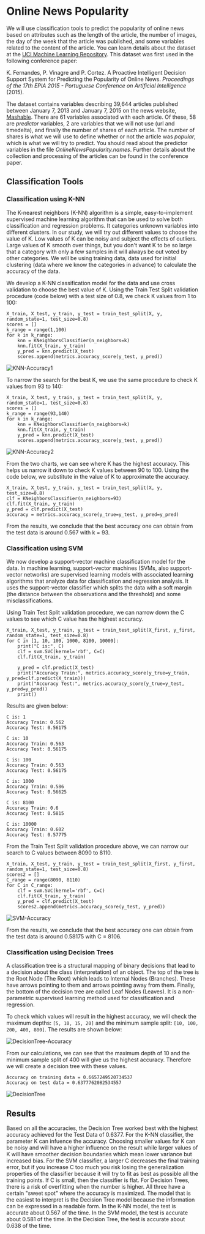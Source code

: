 # Online News Popularity

We will use classification tools to predict the popularity of online news based on attributes such as the length of the article, the number of images, the day of the week that the article was published, and some variables related to the content of the article. You can learn details about the dataset at the
[UCI Machine Learning Repository](https://archive.ics.uci.edu/ml/datasets/Online+News+Popularity). 
This dataset was first used in the following conference paper: 

K. Fernandes, P. Vinagre and P. Cortez. A Proactive Intelligent Decision Support System for Predicting the Popularity of Online News. *Proceedings of the 17th EPIA 2015 - Portuguese Conference on Artificial Intelligence* (2015).

The dataset contains variables describing 39,644 articles published between January 7, 2013 and January 7, 2015 on the news website, [Mashable](http://mashable.com/). 
There are 61 variables associated with each article. Of these, 58 are *predictor* variables, 2 are variables that we will not use (url and timedelta), and finally the number of shares of each article. The number of shares is what we will use to define whether or not the article was *popular*, which is what we will try to predict. You should read about the predictor variables in the file *OnlineNewsPopularity.names*. Further details about the collection and processing of the articles can be found in the conference paper. 

## Classification Tools

### Classification using K-NN
The K-nearest neighbors (K-NN) algorithm is a simple, easy-to-implement supervised machine learning algorithm that can be used to solve both classification and regression problems. It categories unknown variables into different clusters. In our study, we will try out different values to choose the value of K. Low values of K can be noisy and subject the effects of outliers. Large values of K smooth over things, but you don't want K to be so large that a category with only a few samples in it will always be out voted by other categories. We will be using training data, data used for initial clustering (data where we know the categories in advance) to calculate the accuracy of the data.

We develop a K-NN classification model for the data and use cross validation to choose the best value of K. Using the Train Test Split validation procedure (code below) with a test size of 0.8, we check K values from 1 to 100:

```
X_train, X_test, y_train, y_test = train_test_split(X, y, random_state=1, test_size=0.8)
scores = []
k_range = range(1,100)
for k in k_range:
    knn = KNeighborsClassifier(n_neighbors=k)
    knn.fit(X_train, y_train)
    y_pred = knn.predict(X_test)
    scores.append(metrics.accuracy_score(y_test, y_pred))
```

![KNN-Accuracy1](https://user-images.githubusercontent.com/29410712/180119694-7b4d03ba-9429-45a3-918f-468cec392e22.png)

To narrow the search for the best K, we use the same procedure to check K values from 93 to 140:

```
X_train, X_test, y_train, y_test = train_test_split(X, y, random_state=1, test_size=0.8)
scores = []
k_range = range(93,140)
for k in k_range:
    knn = KNeighborsClassifier(n_neighbors=k)
    knn.fit(X_train, y_train)
    y_pred = knn.predict(X_test)
    scores.append(metrics.accuracy_score(y_test, y_pred))
```

![KNN-Accuracy2](https://user-images.githubusercontent.com/29410712/180119712-b6f314cf-f1bd-4e39-8355-af2a0180b193.png)

From the two charts, we can see where K has the highest accuracy. This helps us narrow it down to check K values between 90 to 100. Using the code below, we substitute in the value of K to approximate the accuracy.

```
X_train, X_test, y_train, y_test = train_test_split(X, y, test_size=0.8)
clf = KNeighborsClassifier(n_neighbors=93)
clf.fit(X_train, y_train)
y_pred = clf.predict(X_test)
accuracy = metrics.accuracy_score(y_true=y_test, y_pred=y_pred)
```
From the results, we conclude that the best accuracy one can obtain from the test data is around 0.567 with k = 93.

### Classification using SVM
We now develop a support-vector machine classification model for the data. In machine learning, support-vector machines (SVMs, also support-vector networks) are supervised learning models with associated learning algorithms that analyze data for classification and regression analysis. It uses the support-vector classifier which splits the data with a soft margin (the distance between the observations and the threshold) and some misclassifications. 

Using Train Test Split validation procedure, we can narrow down the C values to see which C value has the highest accuracy.

```
X_train, X_test, y_train, y_test = train_test_split(X_first, y_first, random_state=1, test_size=0.8)
for C in [1, 10, 100, 1000, 8100, 10000]:
    print("C is:", C)
    clf = svm.SVC(kernel='rbf', C=C)
    clf.fit(X_train, y_train)

    y_pred = clf.predict(X_test)
    print("Accuracy Train:", metrics.accuracy_score(y_true=y_train, y_pred=clf.predict(X_train)))
    print("Accuracy Test:", metrics.accuracy_score(y_true=y_test, y_pred=y_pred))
    print()
```

Results are given below:
```
C is: 1
Accuracy Train: 0.562
Accuracy Test: 0.56175

C is: 10
Accuracy Train: 0.563
Accuracy Test: 0.56175

C is: 100
Accuracy Train: 0.563
Accuracy Test: 0.56175

C is: 1000
Accuracy Train: 0.586
Accuracy Test: 0.56625

C is: 8100
Accuracy Train: 0.6
Accuracy Test: 0.5815

C is: 10000
Accuracy Train: 0.602
Accuracy Test: 0.57775
```

From the Train Test Split validation procedure above, we can narrow our search to C values between 8090 to 8110.

```
X_train, X_test, y_train, y_test = train_test_split(X_first, y_first, random_state=1, test_size=0.8)
scores2 = []
C_range = range(8090, 8110)
for C in C_range:
    clf = svm.SVC(kernel='rbf', C=C)
    clf.fit(X_train, y_train)
    y_pred = clf.predict(X_test)
    scores2.append(metrics.accuracy_score(y_test, y_pred))
```
![SVM-Accuracy](https://user-images.githubusercontent.com/29410712/180119730-fc548d14-00ee-4814-b1e3-eba6e8647eab.png)

From the results, we conclude that the best accuracy one can obtain from the test data is around 0.58175 with C = 8106.

### Classification using Decision Trees
A classification tree is a structural mapping of binary decisions that lead to a decision about the class (interpretation) of an object. The top of the tree is the Root Node (The Root) which leads to Internal Nodes (Branches). These have arrows pointing to them and arrows pointing away from them. Finally, the bottom of the decision tree are called Leaf Nodes (Leaves). It is a non-parametric supervised learning method used for classification and regression.

To check which values will result in the highest accuracy, we will check the maximum depths: `[5, 10, 15, 20]` and the minimum sample split: `[10, 100, 200, 400, 800]`. The results are shown below:

![DecisionTree-Accuracy](https://user-images.githubusercontent.com/29410712/180119785-e7e20abe-595a-43c7-b09e-025e8391820a.png)

From our calculations, we can see that the maximum depth of 10 and the minimum sample split of 400 will give us the highest accuracy. Therefore we will create a decision tree with these values.

```
Accuracy on training data = 0.6657249520734537
Accuracy on test data = 0.6377762082534557
```

![DecisionTree](https://user-images.githubusercontent.com/29410712/180126065-cab71206-fe1d-40e3-8156-a3e1d6256b54.png)

## Results

Based on all the accuracies, the Decision Tree worked best with the highest accuracy achieved for the Test Data of 0.6377. For the K-NN classifier, the parameter K can infuence the accuracy. Choosing smaller values for K can be noisy and will have a higher influence on the result while larger values of K will have smoother decision boundaries which mean lower variance but increased bias. For the SVM classifier, a larger C decreases the final training error, but if you increase C too much you risk losing the generalization properties of the classifier because it will try to fit as best as possible all the training points. If C is small, then the classifier is flat. For Decision Trees, there is a risk of overfitting when the number is higher. All three have a certain "sweet spot" where the accuracy is maximized. The model that is the easiest to interpret is the Decision Tree model because the information can be expressed in a readable form. In the K-NN model, the test is accurate about 0.567 of the time. In the SVM model, the test is accurate about 0.581 of the time. In the Decision Tree, the test is accurate about 0.638 of the time.

